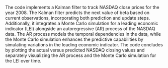 The  code implements a Kalman filter to track NASDAQ close prices for the year 2008. 
The Kalman filter predicts the next value of beta based on current observations, incorporating both prediction and update steps.
Additionally, it integrates a Monte Carlo simulation for a leading economic indicator (LEI) alongside an autoregressive (AR) 
process of the NASDAQ data. The AR process models the temporal dependencies in the data, while the Monte Carlo simulation enhances 
the predictive capabilities by simulating variations in the leading economic indicator. The code concludes by plotting the actual
versus predicted NASDAQ closing values and separately visualizing the AR process  and the Monte Carlo simulation for the LEI over time.
